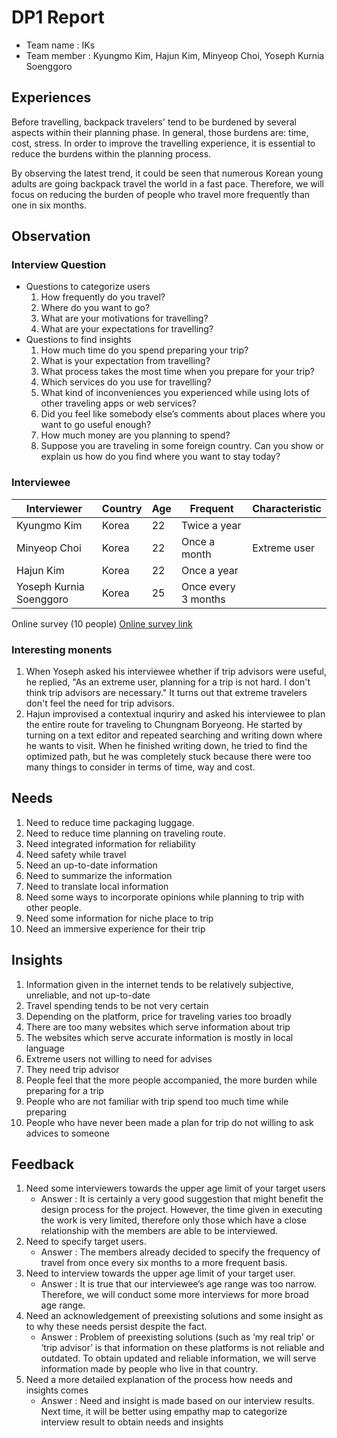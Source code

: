 # DP1 Report
* Team name : IKs
* Team member : Kyungmo Kim, Hajun Kim, Minyeop Choi, Yoseph Kurnia Soenggoro

## Experiences
Before travelling, backpack travelers' tend to be burdened by several aspects within their planning phase. In general, those burdens are: time, cost, stress. In order to improve the travelling experience, it is essential to reduce the burdens within the planning process. 

By observing the latest trend, it could be seen that numerous Korean young adults are going backpack travel the world in a fast pace. Therefore, we will focus on reducing the burden of people who travel more frequently than one in six months. 

## Observation
### Interview Question
* Questions to categorize users
    1. How frequently do you travel?
    1. Where do you want to go?
    1. What are your motivations for travelling?
    1. What are your expectations for travelling?
* Questions to find insights
    1. How much time do you spend preparing your trip?
    1. What is your expectation from travelling?
    1. What process takes the most time when you prepare for your trip?
    1. Which services do you use for travelling?
    1. What kind of inconveniences you experienced while using lots of other traveling apps or web services?
    1. Did you feel like somebody else’s comments about places where you want to go useful enough?
    1. How much money are you planning to spend?
    1. Suppose you are traveling in some foreign country. Can you show or explain us how do you find where you want to stay today?

### Interviewee
|Interviewer            |Country|Age|Frequent           |Characteristic|
|-----------------------|-------|---|-------------------|--------------|
|Kyungmo Kim            |Korea  |22 |Twice a year       |              |
|Minyeop Choi           |Korea  |22 |Once a month       |Extreme user  |
|Hajun Kim              |Korea  |22 |Once a year        |              |
|Yoseph Kurnia Soenggoro|Korea  |25 |Once every 3 months |              |

Online survey (10 people)
[Online survey link](https://goo.gl/forms/xRU3VWRuGyQMNqAi2)


### Interesting monents
1. When Yoseph asked his interviewee whether if trip advisors were useful, he replied, "As an extreme user, planning for a trip is not hard. I don't think trip advisors are necessary." It turns out that extreme travelers don't feel the need for trip advisors. 
2. Hajun improvised a contextual inquriry and asked his interviewee to plan the entire route for traveling to Chungnam Boryeong. He started by turning on a text editor and repeated searching and writing down where he wants to visit. When he finished writing down, he tried to find the optimized path, but he was completely stuck because there were too many things to consider in terms of time, way and cost.

## Needs
1. Need to reduce time packaging luggage.
1. Need to reduce time planning on traveling route.
1. Need integrated information for reliability
1. Need safety while travel
1. Need an up-to-date information
1. Need to summarize the information
1. Need to translate local information
1. Need some ways to incorporate opinions while planning to trip with other people.
1. Need some information for niche place to trip
1. Need an immersive experience for their trip

## Insights
1. Information given in the internet tends to be relatively subjective, unreliable, and not up-to-date
1. Travel spending tends to be not very certain
1. Depending on the platform, price for traveling varies too broadly
1. There are too many websites which serve information about trip
1. The websites which serve accurate information is mostly in local language
1. Extreme users not willing to need for advises
1. They need trip advisor
1. People feel that the more people accompanied, the more burden while preparing for a trip
1. People who are not familiar with trip spend too much time while preparing
1. People who have never been made a plan for trip do not willing to ask advices to someone

## Feedback
1. Need some interviewers towards the upper age limit of your target users
    * Answer : It is certainly a very good suggestion that might benefit the design process for the project. However, the time given in executing the work is very limited, therefore only those which have a close relationship with the members are able to be interviewed.
1. Need to specify target users.
    * Answer : The members already decided to specify the frequency of travel from once every six months to a more frequent basis.
1. Need to interview towards the upper age limit of your target user. 
    * Answer : It is true that our interviewee’s age range was too narrow. Therefore, we will conduct some more interviews for more broad age range.
1. Need an acknowledgement of preexisting solutions and some insight as to why these needs persist despite the fact.
    * Answer : Problem of preexisting solutions (such as ‘my real trip’ or ‘trip advisor’ is that information on these platforms is not reliable and outdated. To obtain updated and reliable information, we will serve information made by people who live in that country. 
1. Need a more detailed explanation of the process how needs and insights comes
    * Answer : Need and insight is made based on our interview results. Next time, it will be better using empathy map to categorize interview result to obtain needs and insights
